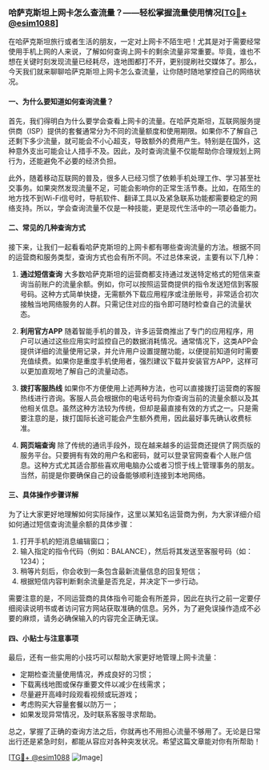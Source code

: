 ### 哈萨克斯坦上网卡怎么查流量？——轻松掌握流量使用情况[[TG💪+ @esim1088](https://t.me/s/esim1088)]

在哈萨克斯坦旅行或者生活的朋友，一定对上网卡不陌生吧！尤其是对于需要经常使用手机上网的人来说，了解如何查询上网卡的剩余流量非常重要。毕竟，谁也不想在关键时刻发现流量已经耗尽，连地图都打不开，更别提刷社交媒体了。那么，今天我们就来聊聊哈萨克斯坦上网卡怎么查流量，让你随时随地掌控自己的网络状况。

#### 一、为什么要知道如何查询流量？

首先，我们得明白为什么要学会查看上网卡的流量。在哈萨克斯坦，互联网服务提供商（ISP）提供的套餐通常分为不同的流量额度和使用期限。如果你不了解自己还剩下多少流量，就可能会不小心超支，导致额外的费用产生。特别是在国外，这种意外支出可能会让人措手不及。因此，及时查询流量不仅能帮助你合理规划上网行为，还能避免不必要的经济负担。

此外，随着移动互联网的普及，很多人已经习惯了依赖手机处理工作、学习甚至社交事务。如果突然发现流量不足，可能会影响你的正常生活节奏。比如，在陌生的地方找不到Wi-Fi信号时，导航软件、翻译工具以及紧急联系功能都需要稳定的网络支持。所以，学会查询流量不仅是一种技能，更是现代生活中的一项必备能力。

#### 二、常见的几种查询方式

接下来，让我们一起看看哈萨克斯坦的上网卡都有哪些查询流量的方法。根据不同的运营商和服务类型，查询方式也会有所不同。不过总体来说，主要有以下几种：

1. **通过短信查询**
   大多数哈萨克斯坦的运营商都支持通过发送特定格式的短信来查询当前账户的流量余额。例如，你可以按照运营商提供的指令发送短信到客服号码。这种方式简单快捷，无需额外下载应用程序或注册账号，非常适合初次接触当地网络服务的人群。只需记住对应的指令即可随时检查自己的流量状态。

2. **利用官方APP**
   随着智能手机的普及，许多运营商推出了专门的应用程序，用户可以通过这些应用实时监控自己的数据消耗情况。通常情况下，这类APP会提供详细的流量使用记录，并允许用户设置提醒功能，以便提前知道何时需要充值续费。如果你是重度手机使用者，强烈建议下载并安装官方APP，这样可以更加直观地了解自己的流量动态。

3. **拨打客服热线**
   如果你不方便使用上述两种方法，也可以直接拨打运营商的客服热线进行咨询。客服人员会根据你的电话号码为你查询当前的流量余额以及其他相关信息。虽然这种方法较为传统，但却是最直接有效的方式之一。只是需要注意的是，拨打国际长途可能会产生额外费用，因此最好事先确认收费标准。

4. **网页端查询**
   除了传统的通讯手段外，现在越来越多的运营商还提供了网页版的服务平台。只要拥有有效的用户名和密码，就可以登录官网查看个人账户信息。这种方式尤其适合那些喜欢用电脑办公或者习惯于线上管理事务的朋友。当然，前提是你要确保自己的设备能够顺利连接到本地网络。

#### 三、具体操作步骤详解

为了让大家更好地理解如何实际操作，这里以某知名运营商为例，为大家详细介绍如何通过短信查询流量余额的具体步骤：

1. 打开手机的短消息编辑窗口；
2. 输入指定的指令代码（例如：BALANCE），然后将其发送至客服号码（如：1234）；
3. 稍等片刻后，你会收到一条包含最新流量信息的回复短信；
4. 根据短信内容判断剩余流量是否充足，并决定下一步行动。

需要注意的是，不同运营商的具体指令可能会有所差异，因此在执行之前一定要仔细阅读说明书或者访问官方网站获取准确的信息。另外，为了避免误操作造成不必要的麻烦，请务必确保输入的内容完全正确无误。

#### 四、小贴士与注意事项

最后，还有一些实用的小技巧可以帮助大家更好地管理上网卡流量：

- 定期检查流量使用情况，养成良好的习惯；
- 下载离线地图或保存重要文件以减少在线需求；
- 尽量避开高峰时段观看视频或玩游戏；
- 考虑购买大容量套餐以防万一；
- 如果发现异常情况，及时联系客服寻求帮助。

总之，掌握了正确的查询方法之后，你就再也不用担心流量不够用了。无论是日常出行还是紧急时刻，都能从容应对各种突发状况。希望这篇文章能对你有所帮助！

[[TG💪+ @esim1088](https://t.me/s/esim1088) ![Image](https://i.postimg.cc/4NQfJmqS/Snipaste-2025-05-13-00-14-12.png)]